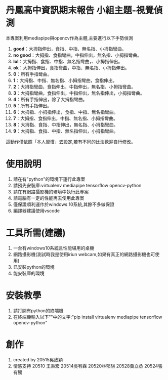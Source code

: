 # 丹鳳高中資訊期末報告 小組主題-視覺偵測

本專案利用mediapipe與opencv作為主體,主要進行以下手勢偵測

1. **good**：大拇指伸出，食指、中指、無名指、小拇指彎曲。
2. **no good**：大拇指、食指彎曲，中指伸出，無名指、小拇指彎曲。
3. **lol**：大拇指、食指、中指、無名指彎曲，、小拇指伸出。
4. **ok**：大拇指伸出，食指彎曲，中指、無名指、小拇指伸出。
5. **0**：所有手指彎曲。
6. **1**：大拇指、中指、無名指、小拇指彎曲，食指伸出。
7. **2**：大拇指彎曲，食指伸出，中指伸出，無名指、小拇指彎曲。
8. **3**：大拇指彎曲，食指伸出，中指伸出，無名指伸出，小拇指彎曲。
9. **4**：所有手指伸出，除了大拇指彎曲。
10. **5**：所有手指伸出。
11. **6**：大拇指、小拇指伸出，食指、中指、無名指彎曲。
12. **7**：大拇指、食指伸出，中指、無名指、小拇指彎曲。
13. **8**：大拇指、食指、中指伸出，無名指、小拇指彎曲。
14. **9**：大拇指、食指、中指、無名指伸出，小拇指彎曲。

這動作僅依照「本人習慣」去設定,若有不同的比法歡迎自行修改。 

# 使用說明
1. 請在有"python"的環境下運行此專案
2. 請預先安裝庫:virtualenv mediapipe tensorflow opencv-python
3. 請在有網路攝影機的環境中執行此專案
4. 請電腦有一定的性能再去使用此專案
5. 僅保證順利運作於windows 10系統,其餘不多做保證
6. 編譯器建議使用vscode

# 工具所需(建議)
1. 一台有windows10系統且性能堪用的桌機
2. 網路攝影機(測試時我是使用iriun webcam,如果有真正的網路攝影機也可使用)
4. 已安裝python的環境
3. 能安裝庫的環境

# 安裝教學
1. 請打開有python的終端機
2. 在終端機輸入以下""中的文字:"pip install virtualenv mediapipe tensorflow opencv-python"

# 創作
1. created by 20515吳致穎
2. 情感支持 20510 王秉宏 20514吳宥霖 20520林郁騏 20528黃立丞 20524張有騰

